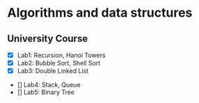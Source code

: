 # Algorithms and data structures 
## University Course
- [x] Lab1: Recursion, Hanoi Towers
- [x] Lab2: Bubble Sort, Shell Sort
- [x] Lab3: Double Linked List
- [] Lab4: Stack, Queue
- [] Lab5: Binary Tree
